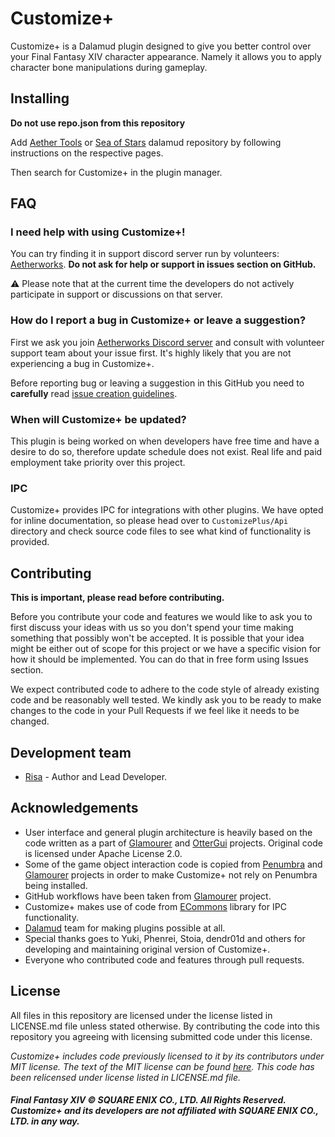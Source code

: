 # Customize+
Customize+ is a Dalamud plugin designed to give you better control over your Final Fantasy XIV character appearance. Namely it allows you to apply character bone manipulations during gameplay.

## Installing
**Do not use repo.json from this repository**

Add [Aether Tools](https://github.com/aniachan/DalamudPlugins) or [Sea of Stars](https://github.com/Ottermandias/SeaOfStars) dalamud repository by following instructions on the respective pages. 

Then search for Customize+ in the plugin manager.

## FAQ

### I need help with using Customize+!
You can try finding it in support discord server run by volunteers: [Aetherworks](https://discord.gg/KvGJCCnG8t). **Do not ask for help or support in issues section on GitHub.**

⚠ Please note that at the current time the developers do not actively participate in support or discussions on that server.

### How do I report a bug in Customize+ or leave a suggestion?
First we ask you join [Aetherworks Discord server](https://discord.gg/KvGJCCnG8t) and consult with volunteer support team about your issue first. It's highly likely that you are not experiencing a bug in Customize+.

Before reporting bug or leaving a suggestion in this GitHub you need to **carefully** read [issue creation guidelines](https://github.com/aniachan/CustomizePlus/issues/11).

### When will Customize+ be updated?
This plugin is being worked on when developers have free time and have a desire to do so, therefore update schedule does not exist. Real life and paid employment take priority over this project.

### IPC
Customize+ provides IPC for integrations with other plugins. We have opted for inline documentation, so please head over to `CustomizePlus/Api` directory and check source code files to see what kind of functionality is provided.

## Contributing
**This is important, please read before contributing.**

Before you contribute your code and features we would like to ask you to first discuss your ideas with us so you don't spend your time making something that possibly won't be accepted. It is possible that your idea might be either out of scope for this project or we have a specific vision for how it should be implemented. You can do that in free form using Issues section.

We expect contributed code to adhere to the code style of already existing code and be reasonably well tested. We kindly ask you to be ready to make changes to the code in your Pull Requests if we feel like it needs to be changed.

## Development team
* [Risa](https://github.com/RisaDev/) - Author and Lead Developer.

## Acknowledgements
* User interface and general plugin architecture is heavily based on the code written as a part of [Glamourer](https://github.com/Ottermandias/Glamourer) and [OtterGui](https://github.com/Ottermandias/OtterGui/) projects. Original code is licensed under Apache License 2.0.
* Some of the game object interaction code is copied from [Penumbra](https://github.com/xivdev/Penumbra) and [Glamourer](https://github.com/Ottermandias/Glamourer) projects in order to make Customize+ not rely on Penumbra being installed.
* GitHub workflows have been taken from [Glamourer](https://github.com/Ottermandias/Glamourer) project.
* Customize+ makes use of code from [ECommons](https://github.com/NightmareXIV/ECommons) library for IPC functionality.
* [Dalamud](https://github.com/goatcorp/Dalamud) team for making plugins possible at all.
* Special thanks goes to Yuki, Phenrei, Stoia, dendr01d and others for developing and maintaining original version of Customize+.
* Everyone who contributed code and features through pull requests.

## License
All files in this repository are licensed under the license listed in LICENSE.md file unless stated otherwise. By contributing the code into this repository you agreeing with licensing submitted code under this license.

*Customize+ includes code previously licensed to it by its contributors under MIT license. The text of the MIT license can be found [here](https://opensource.org/license/mit/). This code has been relicensed under license listed in LICENSE.md file.*

##### Final Fantasy XIV © SQUARE ENIX CO., LTD. All Rights Reserved. Customize+ and its developers are not affiliated with SQUARE ENIX CO., LTD. in any way.
